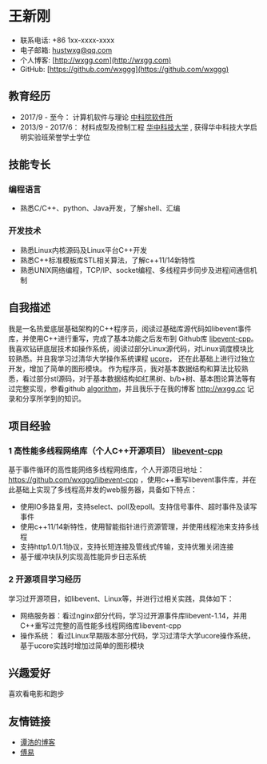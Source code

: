 # 王新刚

* 联系电话: +86 1xx-xxxx-xxxx
* 电子邮箱: [hustwxg@qq.com](hustwxg@qq.com)
* 个人博客: [http://wxgg.com](http://wxgg.com)
* GitHub: [https://github.com/wxggg](https://github.com/wxggg)

## 教育经历

* 2017/9 - 至今： 计算机软件与理论 [中科院软件所](http://www.iscas.ac.cn/)
* 2013/9 - 2017/6： 材料成型及控制工程 [华中科技大学](http://www.hust.edu.cn/) , 获得华中科技大学启明实验班荣誉学士学位

## 技能专长

### 编程语言

* 熟悉C/C++、python、Java开发，了解shell、汇编

### 开发技术
* 熟悉Linux内核源码及Linux平台C++开发
* 熟悉C++标准模板库STL相关算法，了解c++11/14新特性
* 熟悉UNIX网络编程，TCP/IP、socket编程、多线程异步同步及进程间通信机制

## 自我描述

我是一名热爱底层基础架构的C++程序员，阅读过基础库源代码如libevent事件库，并使用C++进行重写，完成了基本功能之后发布到 Github库 [libevent-cpp](https://github.com/wxggg/libevent-cpp)。
我喜欢钻研底层技术如操作系统，阅读过部分Linux源代码，对Linux调度模块比较熟悉。并且我学习过清华大学操作系统课程 [ucore](https://github.com/chyyuu/ucore_os_lab)， 还在此基础上进行过独立开发，增加了简单的图形模块。
作为程序员，我对基本数据结构和算法比较熟悉，看过部分stl源码，对于基本数据结构如红黑树、b/b+树、基本图论算法等有过完整实现，参看github [algorithm](https://github.com/wxggg/algorithm)，并且我乐于在我的博客 http://wxgg.cc 记录和分享所学到的知识。

## 项目经验

### 1 高性能多线程网络库（个人C++开源项目） [libevent-cpp](https://github.com/wxggg/libevent-cpp)

基于事件循环的高性能网络多线程网络库，个人开源项目地址：https://github.com/wxggg/libevent-cpp  ，使用c++重写libevent事件库，并在此基础上实现了多线程高并发的web服务器，具备如下特点：

* 使用IO多路复用，支持select、poll及epoll。支持信号事件、超时事件及读写事件
* 使用c++11/14新特性，使用智能指针进行资源管理，并使用线程池来支持多线程
* 支持http1.0/1.1协议，支持长短连接及管线式传输，支持优雅关闭连接
* 基于缓冲块队列实现高性能异步日志系统

### 2 开源项目学习经历

学习过开源项目，如libevent、Linux等，并进行过相关实践，具体如下：
* 网络服务器：看过nginx部分代码，学习过开源事件库libevent-1.14，并用C++重写过完整的高性能多线程网络库libevent-cpp
* 操作系统： 看过Linux早期版本部分代码，学习过清华大学ucore操作系统，基于ucore实践时增加过简单的图形模块

## 兴趣爱好

喜欢看电影和跑步

## 友情链接

* [谭浩的博客](https://tanyihao.me/)
* [傅易](https://blog.xupu.name/)